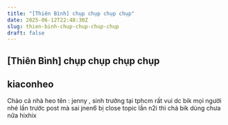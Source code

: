 ```yaml
---
title: "[Thiên Bình] chụp chụp chụp chụp"
date: 2025-06-12T22:48:30Z
slug: thien-binh-chup-chup-chup-chup
draft: false
---
```


## [Thiên Bình] chụp chụp chụp chụp

## kiaconheo

Chào cả nhà heo tên : jenny , sinh trưởng tại tphcm rất vui dc bik mọi người nhé
lần trước post mà sai jnen6 bị close topic lần n2i thì chả bik dúng chưa nữa hixhix